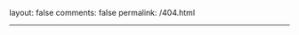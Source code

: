 layout: false 
comments: false
permalink: /404.html

---

<html>
<head>
</head>
<body>
<script type="text/javascript" src="http://www.qq.com/404/search_children.js" charset="utf-8" homePageUrl="https://bluerunrun.github.io" homePageName="返回主页"></script>
</body>
</html>
